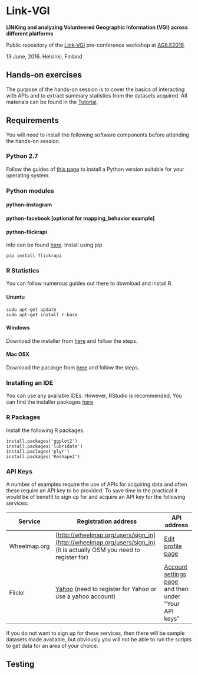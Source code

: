 # Link‐VGI
**LINKing and analyzing Volunteered Geographic Information (VGI) across different platforms**

Public repository of the [Link-VGI](http://www.geog.uni-heidelberg.de/gis/link_vgi.html) pre-conference workshop at [AGILE2016](https://agile-online.org/index.php/conference/conference-2016).

13 June, 2016. Helsinki, Finland

## Hands-on exercises

The purpose of the hands-on session is to cover the basics of interacting with APIs and to extract summary statistics from the datasets acquired.
All materials can be found in the [Tutorial](workshop/tutorial.md).

## Requirements

You will need to install the following software components before attending the hands-on session.

### Python 2.7

Follow the guides of [this page](https://wiki.python.org/moin/BeginnersGuide/Download) to install a Python version suitable for your operating system.

### Python modules

#### python-instagram

#### python-facebook [optional for mapping_behavior example]

#### python-flickrapi
Info can be found [here](https://pypi.python.org/pypi/flickrapi). Install using pip

```
pip install flickrapi
```

### R Statistics

You can follow numerous guides out there to download and install R.

#### Ununtu

```
sudo apt-get update
sudo apt-get install r-base
```

#### Windows

Download the installer from [here](https://cran.r-project.org/bin/windows/base/) and follow the steps.

#### Mac OSX

Download the pacakge from [here](https://cran.rstudio.com/bin/macosx/) and follow the steps.

### Installing an IDE

You can use any available IDEs. However, RStudio is recommended. You can find the installer packages [here](https://www.rstudio.com/products/rstudio/download/)

### R Packages

Install the following R packages.

```rscript
install.packages('ggplot2')
install.packages('lubridate')
install.paclages('plyr')
install.packages('Reshape2')
```

### API Keys

A number of examples require the use of APIs for acquiring data and often these require an API key to be provided. To save time in the practical it would be of benefit to sign up for and acquire an API key for the following services:

| Service | Registration address | API address |
| ------- | -------------------- | ----------- |
| Wheelmap.org | [http://wheelmap.org/users/sign_in](http://wheelmap.org/users/sign_in) (it is actually OSM you need to register for) | [Edit profile page](http://wheelmap.org/profile/edit)|
| Flickr |[Yahoo](https://login.yahoo.com/account/create?.src=flickrsignup&.scrumb=0&new=1&.pd=c%3DJvVF95K62e6PzdPu7MBv2V8-&.intl=de&.done=https%3A%2F%2Flogin.yahoo.com%2Fconfig%2Fvalidate%3F.src%3Dflickrsignin%26.pc%3D8190%26.scrumb%3D0%26.pd%3Dc%253DJvVF95K62e6PzdPu7MBv2V8-%26.intl%3Dde%26.done%3Dhttps%3A%2F%2Fwww.flickr.com%2Fsignin%2Fyahoo%2F&specId=yidReg&altreg=0) (need to register for Yahoo or use a yahoo account) | [Account settings page](https://www.flickr.com/account/sharing/) and then under "Your API keys" |

If you do not want to sign up for these services, then there will be sample datasets made available, but obviously you will not be able to run the scripts to get data for an area of your choice.

## Testing



